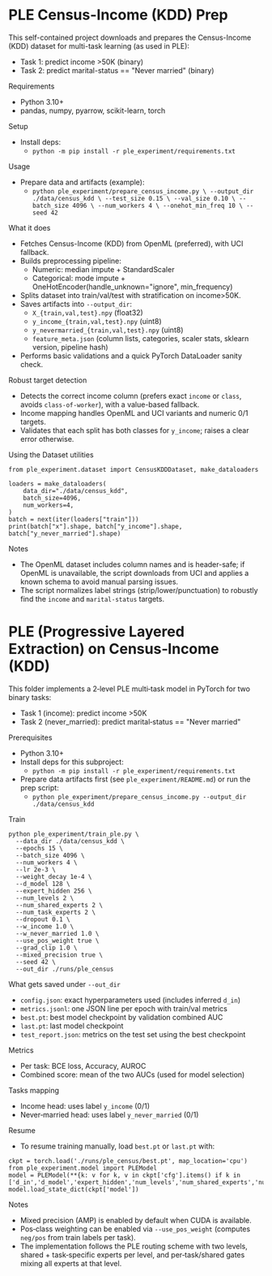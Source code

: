 PLE Census-Income (KDD) Prep
============================

This self-contained project downloads and prepares the Census-Income (KDD) dataset for multi-task learning (as used in PLE):
- Task 1: predict income >50K (binary)
- Task 2: predict marital-status == "Never married" (binary)

Requirements
- Python 3.10+
- pandas, numpy, pyarrow, scikit-learn, torch

Setup
- Install deps:
  - `python -m pip install -r ple_experiment/requirements.txt`

Usage
- Prepare data and artifacts (example):
  - `python ple_experiment/prepare_census_income.py \
     --output_dir ./data/census_kdd \
     --test_size 0.15 \
     --val_size 0.10 \
     --batch_size 4096 \
     --num_workers 4 \
     --onehot_min_freq 10 \
     --seed 42`

What it does
- Fetches Census-Income (KDD) from OpenML (preferred), with UCI fallback.
- Builds preprocessing pipeline:
  - Numeric: median impute + StandardScaler
  - Categorical: mode impute + OneHotEncoder(handle_unknown="ignore", min_frequency)
- Splits dataset into train/val/test with stratification on income>50K.
- Saves artifacts into `--output_dir`:
  - `X_{train,val,test}.npy` (float32)
  - `y_income_{train,val,test}.npy` (uint8)
  - `y_nevermarried_{train,val,test}.npy` (uint8)
  - `feature_meta.json` (column lists, categories, scaler stats, sklearn version, pipeline hash)
- Performs basic validations and a quick PyTorch DataLoader sanity check.

Robust target detection
- Detects the correct income column (prefers exact `income` or `class`, avoids `class-of-worker`), with a value-based fallback.
- Income mapping handles OpenML and UCI variants and numeric 0/1 targets.
- Validates that each split has both classes for `y_income`; raises a clear error otherwise.

Using the Dataset utilities
```
from ple_experiment.dataset import CensusKDDDataset, make_dataloaders

loaders = make_dataloaders(
    data_dir="./data/census_kdd",
    batch_size=4096,
    num_workers=4,
)
batch = next(iter(loaders["train"]))
print(batch["x"].shape, batch["y_income"].shape, batch["y_never_married"].shape)
```

Notes
- The OpenML dataset includes column names and is header-safe; if OpenML is unavailable, the script downloads from UCI and applies a known schema to avoid manual parsing issues.
- The script normalizes label strings (strip/lower/punctuation) to robustly find the `income` and `marital-status` targets.

PLE (Progressive Layered Extraction) on Census‑Income (KDD)
===========================================================

This folder implements a 2‑level PLE multi‑task model in PyTorch for two binary tasks:
- Task 1 (income): predict income >50K
- Task 2 (never_married): predict marital‑status == "Never married"

Prerequisites
- Python 3.10+
- Install deps for this subproject:
  - `python -m pip install -r ple_experiment/requirements.txt`
- Prepare data artifacts first (see `ple_experiment/README.md`) or run the prep script:
  - `python ple_experiment/prepare_census_income.py --output_dir ./data/census_kdd`

Train
```
python ple_experiment/train_ple.py \
  --data_dir ./data/census_kdd \
  --epochs 15 \
  --batch_size 4096 \
  --num_workers 4 \
  --lr 2e-3 \
  --weight_decay 1e-4 \
  --d_model 128 \
  --expert_hidden 256 \
  --num_levels 2 \
  --num_shared_experts 2 \
  --num_task_experts 2 \
  --dropout 0.1 \
  --w_income 1.0 \
  --w_never_married 1.0 \
  --use_pos_weight true \
  --grad_clip 1.0 \
  --mixed_precision true \
  --seed 42 \
  --out_dir ./runs/ple_census
```

What gets saved under `--out_dir`
- `config.json`: exact hyperparameters used (includes inferred `d_in`)
- `metrics.jsonl`: one JSON line per epoch with train/val metrics
- `best.pt`: best model checkpoint by validation combined AUC
- `last.pt`: last model checkpoint
- `test_report.json`: metrics on the test set using the best checkpoint

Metrics
- Per task: BCE loss, Accuracy, AUROC
- Combined score: mean of the two AUCs (used for model selection)

Tasks mapping
- Income head: uses label `y_income` (0/1)
- Never‑married head: uses label `y_never_married` (0/1)

Resume
- To resume training manually, load `best.pt` or `last.pt` with:
```
ckpt = torch.load('./runs/ple_census/best.pt', map_location='cpu')
from ple_experiment.model import PLEModel
model = PLEModel(**{k: v for k, v in ckpt['cfg'].items() if k in ['d_in','d_model','expert_hidden','num_levels','num_shared_experts','num_task_experts','dropout']})
model.load_state_dict(ckpt['model'])
```

Notes
- Mixed precision (AMP) is enabled by default when CUDA is available.
- Pos‑class weighting can be enabled via `--use_pos_weight` (computes `neg/pos` from train labels per task).
- The implementation follows the PLE routing scheme with two levels, shared + task‑specific experts per level, and per‑task/shared gates mixing all experts at that level.
